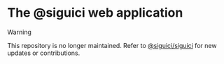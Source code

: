 # The @siguici web application

> [!WARNING]
This repository is no longer maintained.
Refer to [@siguici/siguici](https://github.com/siguici/siguici)
for new updates or contributions.
